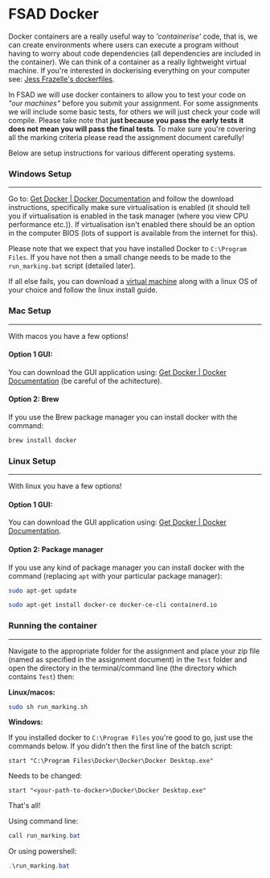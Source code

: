 # FSAD Docker

Docker containers are a really useful way to *'containerise'* code, that is, we can create environments where users can execute a program without having to worry about code dependencies (all dependencies are included in the container). We can think of a container as a really lightweight virtual machine. If you're interested in dockerising everything on your computer see: [Jess Frazelle's dockerfiles](https://github.com/jessfraz/dockerfiles).

In FSAD we will use docker containers to allow you to test your code on *"our machines"* before you submit your assignment. For some assignments we will include some basic tests, for others we will just check your code will compile. Please take note that **just because you pass the early tests it does not mean you will pass the final tests**. To make sure you're covering all the marking criteria please read the assignment document carefully!

Below are setup instructions for various different operating systems.

### Windows Setup

---

Go to: [Get Docker | Docker Documentation](https://docs.docker.com/get-docker/) and follow the download instructions, specifically make sure virtualisation is enabled (it should tell you if virtualisation is enabled in the task manager (where you view CPU performance etc.)). If virtualisation isn't enabled there should be an option in the computer BIOS (lots of support is available from the internet for this).

Please note that we expect that you have installed Docker to `C:\Program Files`. If you have not then a small change needs to be made to the `run_marking.bat` script (detailed later).

If all else fails, you can download a [virtual machine](https://www.virtualbox.org/) along with a linux OS of your choice and follow the linux install guide.

### Mac Setup

---

With macos you have a few options!

#### Option 1 GUI:

You can download the GUI application using: [Get Docker | Docker Documentation](https://docs.docker.com/get-docker/) (be careful of the achitecture).

#### Option 2: Brew

If you use the Brew package manager you can install docker with the command:

```bash
brew install docker
```

### Linux Setup

---

With linux you have a few options!

#### Option 1 GUI:

You can download the GUI application using: [Get Docker | Docker Documentation](https://docs.docker.com/get-docker/).

#### Option 2: Package manager

If you use any kind of package manager you can install docker with the command (replacing `apt` with your particular package manager):

```bash
sudo apt-get update

sudo apt-get install docker-ce docker-ce-cli containerd.io
```

### Running the container

---

Navigate to the appropriate folder for the assignment and place your zip file (named as specified in the assignment document) in the `Test` folder and open the directory in the terminal/command line (the directory which contains `Test`) then:

**Linux/macos:**

```bash
sudo sh run_marking.sh
```

**Windows:**

If you installed docker to `C:\Program Files` you're good to go, just use the commands below. If you didn't then the first line of the batch script:

```batch
start "C:\Program Files\Docker\Docker\Docker Desktop.exe"
```

Needs to be changed:

```batch
start "<your-path-to-docker>\Docker\Docker Desktop.exe"
```

That's all!

Using command line:

```powershell
call run_marking.bat
```

Or using powershell:

```powershell
.\run_marking.bat
```
